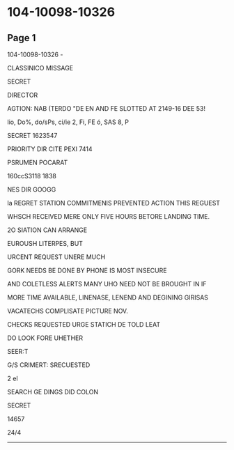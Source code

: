 # 104-10098-10326

## Page 1

104-10098-10326 -

CLASSINICO MISSAGE

SECRET

DIRECTOR

AGTION: NAB (TERDO "DE EN AND FE SLOTTED AT 2149-16 DEE 53!

lio, Do%, do/sPs, ci/ie 2, Fi, FE ó, SAS 8, P

SECRET 1623547

PRIORITY DIR CITE PEXI 7414

PSRUMEN POCARAT

160ccS3118 1838

NES DIR GOOGG

la REGRET STATION COMMITMENIS PREVENTED ACTION THIS REGUEST

WHSCH RECEIVED MERE ONLY FIVE HOURS BETORE LANDING TIME.

2O SIATION CAN ARRANGE

EUROUSH LITERPES, BUT

URCENT REQUEST UNERE MUCH

GORK NEEDS BE DONE BY PHONE IS MOST INSECURE

AND COLETLESS ALERTS MANY UHO NEED NOT BE BROUGHT IN IF

MORE TIME AVAILABLE, LINENASE, LENEND AND DEGINING GIRISAS

VACATECHS COMPLISATE PICTURE NOV.

CHECKS REQUESTED URGE STATICH DE TOLD LEAT

DO LOOK FORE UHETHER

SEER:T

G/S CRIMERT: SRECUESTED

2 el

SEARCH GE DINGS DID COLON

SECRET

14657

24/4

---

